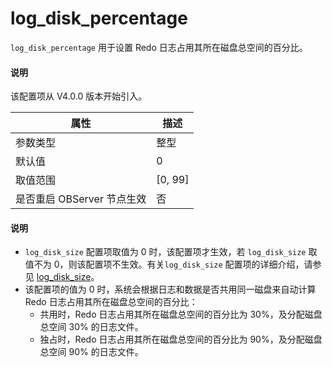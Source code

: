 # log_disk_percentage

`log_disk_percentage` 用于设置 Redo 日志占用其所在磁盘总空间的百分比。
 
<main id="notice" type='explain'>
  <h4>说明</h4>
  <p>  该配置项从 V4.0.0 版本开始引入。   </p>
</main>
 
| **属性** | **描述** |
| --- | --- |
| 参数类型 | 整型 |
| 默认值 | 0 |
| 取值范围 | [0, 99] |
| 是否重启 OBServer 节点生效 | 否 |

  <main id="notice" type='explain'>
    <h4>说明</h4>
    <ul>
    <li><code>log_disk_size</code> 配置项取值为 0 时，该配置项才生效，若 <code>log_disk_size</code> 取值不为 0，则该配置项不生效。有关<code>log_disk_size</code> 配置项的详细介绍，请参见 <a href="23700.log_disk_size.md">log_disk_size</a>。</li>
    <li>该配置项的值为 0 时，系统会根据日志和数据是否共用同一磁盘来自动计算 Redo 日志占用其所在磁盘总空间的百分比：
    <ul>
    <li>共用时，Redo 日志占用其所在磁盘总空间的百分比为 30%，及分配磁盘总空间 30% 的日志文件。</li>
    <li>独占时，Redo 日志占用其所在磁盘总空间的百分比为 90%，及分配磁盘总空间 90% 的日志文件。</li>
    </ul>
    </li>
    </ul>
  </main>
